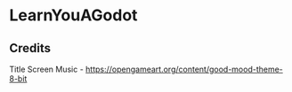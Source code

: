 # LearnYouAGodot

## Credits

Title Screen Music - https://opengameart.org/content/good-mood-theme-8-bit